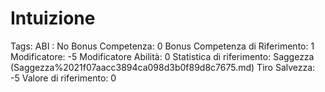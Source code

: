 # Intuizione

Tags: ABI
: No
Bonus Competenza: 0
Bonus Competenza di Riferimento: 1
Modificatore: -5
Modificatore  Abilità: 0
Statistica di riferimento: Saggezza (Saggezza%2021f07aacc3894ca098d3b0f89d8c7675.md)
Tiro Salvezza: -5
Valore di riferimento: 0